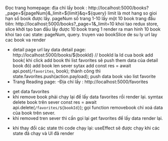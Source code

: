 Đọc trang homepage: 
địa chỉ lấy book : http://localhost:5000/books?_page=${pageNum}&_limit=${limit}&q=${query}
limit là mot hang so gioi hạn số book được lấy. 
pageNum số trang 1-10
lấy một 10 book trang đầu tiên: 
 http://localhost:5000/books?_page=1&_limit=10
 khoi tao redux store, slice 
khởi tạo ban đầu lấy được 10 book trang 1 
render ra man hinh 10 book
khoi tao cac state: pageNum, query. 
truyen vao bookSlice de su ly url lay cac book va render
+ detail page
url lay data detail page: http://localhost:5000/books/${bookId} // bookId la Id cua book 
add book( khi click add book thi list favorites sẽ push them data của detail book đó)
add book len sever
sytax add 
const res = await api.post(`/favorites`, book);
thành công thì  state.favorites.push(action.payload); push data book vào list favorite
+ Trang Reading page: 
-Địa chỉ lấy : http://localhost:5000/favorites
- get data favorites
- khi remove book phải chạy lại để lấy data favorites rồi render lại. 
symtax delete book trên sever
const res =  await api.delete(`/favorites/${bookId}`);
gọi function removebook chỉ xoá data của book trên sever. 
- khi removed tren sever thì cần gọi lại get favorites để lấy data render lại. 





+ khi thay đổi các state thì code chạy lại: 
useEffect sẽ được chạy khi các state đã chạy và UI đã render 



